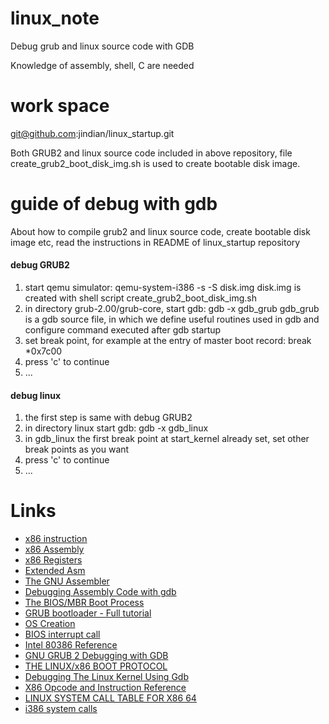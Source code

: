 # linux\_note

Debug grub and linux source code with GDB

Knowledge of assembly, shell, C are needed

# work space

git@github.com:jindian/linux_startup.git

Both GRUB2 and linux source code included in above repository, file create_grub2_boot_disk_img.sh is used to create bootable disk image.

# guide of debug with gdb

About how to compile grub2 and linux source code, create bootable disk image etc, read the instructions in README of linux_startup repository

#### debug GRUB2
1. start qemu simulator: qemu-system-i386 -s -S disk.img
    disk.img is created with shell script create_grub2_boot_disk_img.sh
2. in directory grub-2.00/grub-core, start gdb: gdb -x gdb_grub
    gdb_grub is a gdb source file, in which we define useful routines used in gdb and configure command executed after gdb startup
3. set break point, for example at the entry of master boot record: break *0x7c00
4. press 'c' to continue
5. ...

#### debug linux
1. the first step is same with debug GRUB2
2. in directory linux start gdb: gdb -x gdb_linux
3. in gdb_linux the first break point at start_kernel already set, set other break points as you want
4. press 'c' to continue
5. ...

# Links

  * [x86 instruction](https://en.wikipedia.org/wiki/X86_instruction_listings)
  * [x86 Assembly](https://en.wikibooks.org/wiki/Category:X86_Assembly)
  * [x86 Registers](http://www.eecg.toronto.edu/~amza/www.mindsec.com/files/x86regs.html)
  * [Extended Asm](http://www.ibiblio.org/gferg/ldp/GCC-Inline-Assembly-HOWTO.html#toc5)
  * [The GNU Assembler](http://tigcc.ticalc.org/doc/gnuasm.html)
  * [Debugging Assembly Code with gdb](http://web.cecs.pdx.edu/~apt/cs577_2008/gdb.pdf)
  * [The BIOS/MBR Boot Process](https://neosmart.net/wiki/mbr-boot-process/)
  * [GRUB bootloader - Full tutorial](http://www.dedoimedo.com/computers/grub.html)
  * [OS Creation](http://wiki.osdev.org/Main_Page)
  * [BIOS interrupt call](https://en.wikipedia.org/wiki/BIOS_interrupt_call)
  * [Intel 80386 Reference](https://pdos.csail.mit.edu/6.828/2008/readings/i386/toc.htm)
  * [GNU GRUB 2 Debugging with GDB](http://v3.sk/~lkundrak/grub2-gdb/howto.html)
  * [THE LINUX/x86 BOOT PROTOCOL](https://www.kernel.org/doc/Documentation/x86/boot.txt)
  * [Debugging The Linux Kernel Using Gdb](http://www.elinux.org/Debugging_The_Linux_Kernel_Using_Gdb)
  * [X86 Opcode and Instruction Reference](http://ref.x86asm.net/coder32.html)
  * [LINUX SYSTEM CALL TABLE FOR X86 64](http://blog.rchapman.org/posts/Linux_System_Call_Table_for_x86_64/)
  * [i386 system calls](http://asm.sourceforge.net/syscall.html#p2)
  
  





